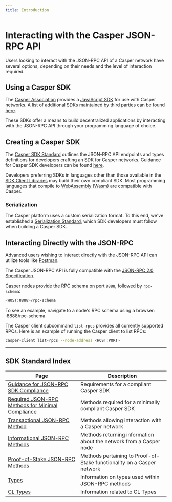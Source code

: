 ```yaml
---
title: Introduction
---
```


# Interacting with the Casper JSON-RPC API

Users looking to interact with the JSON-RPC API of a Casper network have several options, depending on their needs and the level of interaction required.

## Using a Casper SDK

The [Casper Association](https://casper.network/en-us/) provides a [JavaScript SDK](../../developers/dapps/sdk/script-sdk.md) for use with Casper networks. A list of additional SDKs maintained by third parties can be found [here](../dapps/sdk/index.md).

These SDKs offer a means to build decentralized applications by interacting with the JSON-RPC API through your programming language of choice.

## Creating a Casper SDK

The [Casper SDK Standard](../json-rpc/index.md) outlines the JSON-RPC API endpoints and types definitions for developers crafting an SDK for Casper networks. Guidance for Casper SDK developers can be found [here](../developers/json-rpc/guidance.md).

Developers preferring SDKs in languages other than those available in the [SDK Client Libraries](../dapps/sdk/index.md) may build their own compliant SDK. Most programming languages that compile to [WebAssembly (Wasm)](../../concepts/glossary/W.md#webassembly) are compatible with Casper.

### Serialization

The Casper platform uses a custom serialization format. To this end, we've established a [Serialization Standard](../../concepts/serialization-standard.md), which SDK developers must follow when building a Casper SDK.

## Interacting Directly with the JSON-RPC

Advanced users wishing to interact directly with the JSON-RPC API can utilize tools like [Postman](https://www.postman.com/).

The Casper JSON-RPC API is fully compatible with the [JSON-RPC 2.0 Specification](https://www.jsonrpc.org/specification).

Casper nodes provide the RPC schema on port `8888`, followed by `rpc-schema`:  

```sh
<HOST:8888>/rpc-schema 
```

To see an example, navigate to a node's RPC schema using a browser: <HOST>:8888/rpc-schema.

The Casper client subcommand `list-rpcs` provides all currently supported RPCs. Here is an example of running the Casper client to list RPCs:

```sh
casper-client list-rpcs --node-address <HOST:PORT>
```

-------

## SDK Standard Index

|Page                                                                       |Description                                                               |
|---------------------------------------------------------------------------|--------------------------------------------------------------------------|
|[Guidance for JSON-RPC SDK Compliance](./guidance.md)                      |Requirements for a compliant Casper SDK                                   |
|[Required JSON-RPC Methods for Minimal Compliance](./minimal-compliance.md)|Methods required for a minimally compliant Casper SDK                     |
|[Transactional JSON-RPC Method](./json-rpc-transactional.md)               |Methods allowing interaction with a Casper network                        |
|[Informational JSON-RPC Methods](./json-rpc-informational.md)              |Methods returning information about the network from a Casper node        |
|[Proof-of-Stake JSON-RPC Methods](./json-rpc-pos.md)                       |Methods pertaining to Proof-of-Stake functionality on a Casper network    |
|[Types](./types_chain.md)                                                  |Information on types used within JSON-RPC methods                         |
|[CL Types](./types_cl.md)                                                  |Information related to CL Types                                           |
